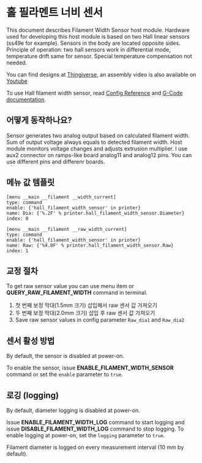 # 홀 필라멘트 너비 센서

This document describes Filament Width Sensor host module. Hardware used for developing this host module is based on two Hall linear sensors (ss49e for example). Sensors in the body are located opposite sides. Principle of operation: two hall sensors work in differential mode, temperature drift same for sensor. Special temperature compensation not needed.

You can find designs at [Thingiverse](https://www.thingiverse.com/thing:4138933), an assembly video is also available on [Youtube](https://www.youtube.com/watch?v=TDO9tME8vp4)

To use Hall filament width sensor, read [Config Reference](Config_Reference.md#hall_filament_width_sensor) and [G-Code documentation](G-Codes.md#hall_filament_width_sensor).

## 어떻게 동작하나요?

Sensor generates two analog output based on calculated filament width. Sum of output voltage always equals to detected filament width. Host module monitors voltage changes and adjusts extrusion multiplier. I use aux2 connector on ramps-like board analog11 and analog12 pins. You can use different pins and differenr boards.

## 메뉴 값 템플릿

```
[menu __main __filament __width_current]
type: command
enable: {'hall_filament_width_sensor' in printer}
name: Dia: {'%.2F' % printer.hall_filament_width_sensor.Diameter}
index: 0

[menu __main __filament __raw_width_current]
type: command
enable: {'hall_filament_width_sensor' in printer}
name: Raw: {'%4.0F' % printer.hall_filament_width_sensor.Raw}
index: 1
```

## 교정 절차

To get raw sensor value you can use menu item or **QUERY_RAW_FILAMENT_WIDTH** command in terminal.

1. 첫 번째 보정 막대(1.5mm 크기) 삽입해서 raw 센서 값 가져오기
1. 두 번째 보정 막대(2.0mm 크기) 삽입 후 raw 센서 값 가져오기
1. Save raw sensor values in config parameter `Raw_dia1` and `Raw_dia2`

## 센서 활성 방법

By default, the sensor is disabled at power-on.

To enable the sensor, issue **ENABLE_FILAMENT_WIDTH_SENSOR** command or set the `enable` parameter to `true`.

## 로깅 (logging)

By default, diameter logging is disabled at power-on.

Issue **ENABLE_FILAMENT_WIDTH_LOG** command to start logging and issue **DISABLE_FILAMENT_WIDTH_LOG** command to stop logging. To enable logging at power-on, set the `logging` parameter to `true`.

Filament diameter is logged on every measurement interval (10 mm by default).
